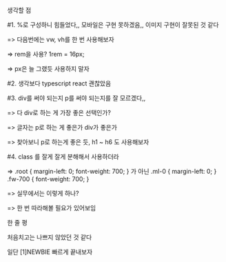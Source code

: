 생각할 점


#1. %로 구성하니 힘들었다,, 모바일은 구현 못하겠음,, 이미지 구현이 잘못된 것 같다

=> 다음번에는 vw, vh를 한 번 사용해보자

=> rem을 사용? 1rem = 16px;

=> px은 늘 그랬듯 사용하지 말자


#2. 생각보다 typescript react 괜찮았음


#3. div를 써야 되는지 p를 써야 되는지를 잘 모르겠다,,

=> 다 div로 하는 게 가장 좋은 선택인가?

=> 글자는 p로 하는 게 좋은가 div가 좋은가

=> 찾아보니 p로 하는게 좋은 듯, h1 ~ h6 도 사용해보자


#4. class 를 잘게 잘게 분해해서 사용하더라

=> .root { margin-left: 0; font-weight: 700; } 가 아닌 .ml-0 { margin-left: 0; } .fw-700 { font-weight: 700; }

=> 실무에서는 이렇게 하나?

=> 한 번 따라해볼 필요가 있어보임


한 줄 평

처음치고는 나쁘지 않았던 것 같다

일단 [1]NEWBIE 빠르게 끝내보자
